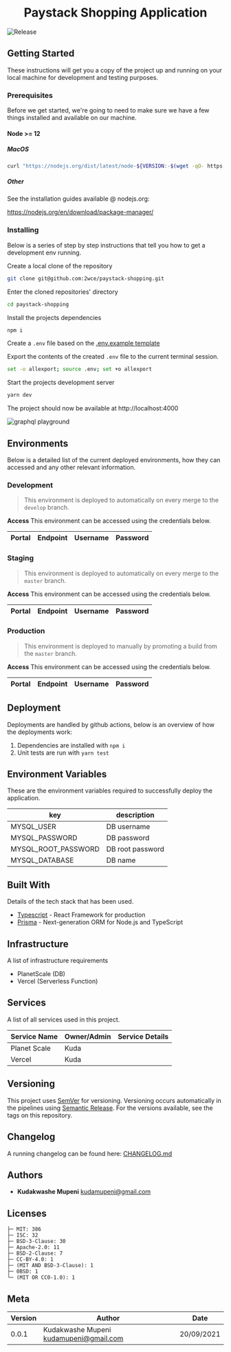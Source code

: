 <h1 align="center">
  Paystack Shopping Application
</h1>

![Release](https://github.com/2wce/paystack-shopping/actions/workflows/release.yml/badge.svg)

## Getting Started

These instructions will get you a copy of the project up and running on your local machine for development and testing purposes.

### Prerequisites

Before we get started, we're going to need to make sure we have a few things installed and available on our machine.

#### Node >= 12

##### MacOS

```bash
curl "https://nodejs.org/dist/latest/node-${VERSION:-$(wget -qO- https://nodejs.org/dist/latest/ | sed -nE 's|.*>node-(.*)\.pkg</a>.*|\1|p')}.pkg" > "$HOME/Downloads/node-latest.pkg" && sudo installer -store -pkg "$HOME/Downloads/node-latest.pkg" -target "/"
```

##### Other

See the installation guides available @ nodejs.org:

https://nodejs.org/en/download/package-manager/

### Installing

Below is a series of step by step instructions that tell you how to get a development env running.

Create a local clone of the repository

```bash
git clone git@github.com:2wce/paystack-shopping.git
```

Enter the cloned repositories' directory

```bash
cd paystack-shopping
```

Install the projects dependencies

```bash
npm i
```

Create a `.env` file based on the [.env.example template](.env.example)

Export the contents of the created `.env` file to the current terminal session.

```bash
set -o allexport; source .env; set +o allexport
```

Start the projects development server

```bash
yarn dev
```

The project should now be available at http://localhost:4000

![graphql playground](https://i.imgur.com/Gy9arjH.png)

## Environments

Below is a detailed list of the current deployed environments, how they can accessed and any other relevant information.

### Development

> This environment is deployed to automatically on every merge to the `develop` branch.

**Access**
This environment can be accessed using the credentials below.

| Portal | Endpoint | Username | Password |
| ------ | -------- | -------- | -------- |

### Staging

> This environment is deployed to automatically on every merge to the `master` branch.

**Access**
This environment can be accessed using the credentials below.

| Portal | Endpoint | Username | Password |
| ------ | -------- | -------- | -------- |

### Production

> This environment is deployed to manually by promoting a build from the `master` branch.

**Access**
This environment can be accessed using the credentials below.

| Portal | Endpoint | Username | Password |
| ------ | -------- | -------- | -------- |

## Deployment

Deployments are handled by github actions, below is an overview of how the deployments work:

1. Dependencies are installed with `npm i`
2. Unit tests are run with `yarn test`

## Environment Variables

These are the environment variables required to successfully deploy the application.

| key                 | description      |
| ------------------- | ---------------- |
| MYSQL_USER          | DB username      |
| MYSQL_PASSWORD      | DB password      |
| MYSQL_ROOT_PASSWORD | DB root password |
| MYSQL_DATABASE      | DB name          |

## Built With

Details of the tech stack that has been used.

- [Typescript](https://typescript.com/) - React Framework for production
- [Prisma](https://www.prisma.io/) - Next-generation ORM
  for Node.js and TypeScript

## Infrastructure

A list of infrastructure requirements

- PlanetScale (DB)
- Vercel (Serverless Function)

## Services

A list of all services used in this project.

| Service Name | Owner/Admin | Service Details |
| ------------ | ----------- | --------------- |
| Planet Scale | Kuda        |                 |
| Vercel       | Kuda        |                 |

## Versioning

This project uses [SemVer](http://semver.org/) for versioning. Versioning occurs automatically in the pipelines using [Semantic Release](https://github.com/semantic-release/semantic-release). For the versions available, see the tags on this repository.

## Changelog

A running changelog can be found here: [CHANGELOG.md](CHANGELOG.md)

## Authors

- **Kudakwashe Mupeni** <kudamupeni@gmail.com>

## Licenses

```
├─ MIT: 386
├─ ISC: 32
├─ BSD-3-Clause: 30
├─ Apache-2.0: 11
├─ BSD-2-Clause: 7
├─ CC-BY-4.0: 1
├─ (MIT AND BSD-3-Clause): 1
├─ 0BSD: 1
└─ (MIT OR CC0-1.0): 1
```

## Meta

| Version | Author                                   | Date       |
| ------- | ---------------------------------------- | ---------- |
| 0.0.1   | Kudakwashe Mupeni <kudamupeni@gmail.com> | 20/09/2021 |
